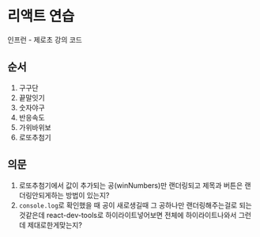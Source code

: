 # 리액트 연습
인프런 - 제로초 강의 코드

## 순서
1. 구구단
2. 끝말잇기
3. 숫자야구
4. 반응속도
5. 가위바위보
6. 로또추첨기

## 의문
1. 로또추첨기에서 값이 추가되는 공(winNumbers)만 랜더링되고 제목과 버튼은 랜더링안되게하는 방법이 있는지?
2. `console.log`로 확인했을 때 공이 새로생길때 그 공하나만 랜더링해주는걸로 되는것같은데 react-dev-tools로 하이라이트넣어보면 전체에 하이라이트나와서 그런데 제대로한게맞는지?